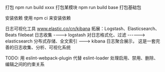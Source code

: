 打包
npm run build xxxx 打包某模块
npm run build base 打包基础包

安装依赖
使用 npm ci 来安装依赖

日志可视化工具
www.elastic.co/cn/kibana
拓展：Logstash、Elasticsearch、Beats
filebeat 日志收集 ----> logstash 对日志格式化、过滤 ------> elasticsearch 分布式存储、全文索引 ---> kibana 日志聚合展示， 这是一套完善的日志收集、分析、可视化系统

TODO:
用 eslint-webpack-plugin 代替 eslint-loader
处理启用、禁用、删除、编辑之间的约束关系
